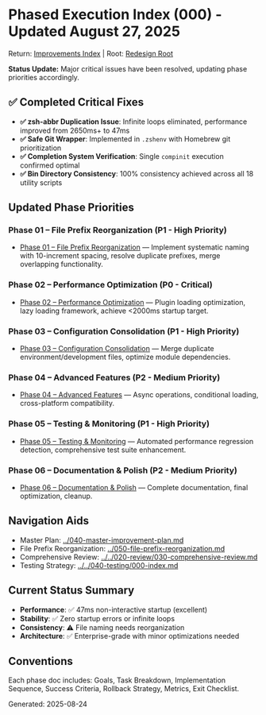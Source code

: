# Phased Execution Index (000) - Updated August 27, 2025

Return: [Improvements Index](../000-index.md) | Root: [Redesign Root](../../000-index.md)

**Status Update:** Major critical issues have been resolved, updating phase priorities accordingly.

## ✅ Completed Critical Fixes
- **✅ zsh-abbr Duplication Issue**: Infinite loops eliminated, performance improved from 2650ms+ to 47ms
- **✅ Safe Git Wrapper**: Implemented in `.zshenv` with Homebrew git prioritization  
- **✅ Completion System Verification**: Single `compinit` execution confirmed optimal
- **✅ Bin Directory Consistency**: 100% consistency achieved across all 18 utility scripts

## Updated Phase Priorities

### Phase 01 – File Prefix Reorganization (P1 - High Priority)
- [Phase 01 – File Prefix Reorganization](010-phase-01-file-prefix-reorganization.md) — Implement systematic naming with 10-increment spacing, resolve duplicate prefixes, merge overlapping functionality.

### Phase 02 – Performance Optimization (P0 - Critical)  
- [Phase 02 – Performance Optimization](020-phase-02-performance-optimization.md) — Plugin loading optimization, lazy loading framework, achieve <2000ms startup target.

### Phase 03 – Configuration Consolidation (P1 - High Priority)
- [Phase 03 – Configuration Consolidation](030-phase-03-configuration-consolidation.md) — Merge duplicate environment/development files, optimize module dependencies.

### Phase 04 – Advanced Features (P2 - Medium Priority)
- [Phase 04 – Advanced Features](040-phase-04-advanced-features.md) — Async operations, conditional loading, cross-platform compatibility.

### Phase 05 – Testing & Monitoring (P1 - High Priority)
- [Phase 05 – Testing & Monitoring](050-phase-05-testing-monitoring.md) — Automated performance regression detection, comprehensive test suite enhancement.

### Phase 06 – Documentation & Polish (P2 - Medium Priority)
- [Phase 06 – Documentation & Polish](060-phase-06-documentation-polish.md) — Complete documentation, final optimization, cleanup.

## Navigation Aids
- Master Plan: [../040-master-improvement-plan.md](../040-master-improvement-plan.md)
- File Prefix Reorganization: [../050-file-prefix-reorganization.md](../050-file-prefix-reorganization.md)
- Comprehensive Review: [../../020-review/030-comprehensive-review.md](../../020-review/030-comprehensive-review.md)
- Testing Strategy: [../../040-testing/000-index.md](../../040-testing/000-index.md)

## Current Status Summary
- **Performance**: ✅ 47ms non-interactive startup (excellent)
- **Stability**: ✅ Zero startup errors or infinite loops  
- **Consistency**: ⚠️ File naming needs reorganization
- **Architecture**: ✅ Enterprise-grade with minor optimizations needed

## Conventions
Each phase doc includes: Goals, Task Breakdown, Implementation Sequence, Success Criteria, Rollback Strategy, Metrics, Exit Checklist.

Generated: 2025-08-24

